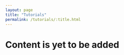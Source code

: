 ```yaml
---
layout: page
title: "Tutorials"
permalink: /tutorials/:title.html
---
```


# Content is yet to be added

